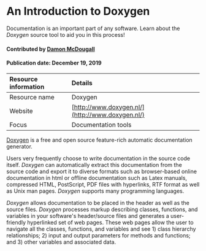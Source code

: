 # An Introduction to Doxygen
<!--- deck text start --->
Documentation is an important part of any software. Learn about the *Doxygen* source tool to aid you in this process!
<!--- deck text end --->

#### Contributed by [Damon McDougall](https://github.com/dmcdougall)

#### Publication date: December 19, 2019

Resource information | Details 
:--- | :--- 
Resource name | Doxygen
Website  | [http://www.doxygen.nl/](http://www.doxygen.nl/) 
Focus | Documentation tools

[Doxygen](http://www.doxygen.nl/) is a free and open
source feature-rich automatic documentation generator. 

Users very frequently choose to write documentation in the source code itself. *Doxygen* can automatically extract this documentation from the source code and export it to diverse formats such as browser-based online documentation in html or offline documentation such as Latex manuals, compressed HTML, PostScript, PDF files with hyperlinks, RTF format as well as Unix man pages. *Doxygen* supports many programming languages.

*Doxygen* allows documentation to be placed in the header as well as the source files. *Doxygen* processes markup describing classes, functions, and variables in your software's header/source files and generates a user-friendly hyperlinked set of web pages.  These web pages allow the user to navigate all the classes, functions, and variables and see 1) class hierarchy relationships; 2) input and output parameters for methods and functions; and 3) other variables and associated data.



<!---
Publish: yes
Categories: development
Topics: documentation
Tags: tool
Level: 2
Prerequisites: defaults
Aggregate: none
--->
